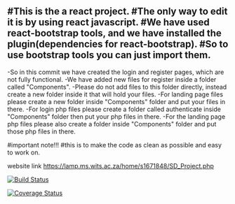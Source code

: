 #This is the a react project.
#The only way to edit it is by using react javascript.
#We have used react-bootstrap tools, and we have installed the plugin(dependencies for react-bootstrap).
#So to use bootstrap tools you can just import them.
------------------------------------------------------------------------------------------------------------------

-So in this commit we have created the login and register pages, which are not fully functional.
-We have added new files for register inside a folder called "Components".
-Please do not add files to this folder directly, instead create a new folder inside it that will hold your files.
-For landing page files please create a new folder inside "Components" folder and put your files in there. 
-For login php files please create a folder called authenticate inside "Components" folder then put your php files in there.
-For the landing page php files please also create a folder inside "Components" folder and put those php files in there.

#important note!!!
#this is to make the code as clean as possible and easy to work on.

website link
https://lamp.ms.wits.ac.za/home/s1671848/SD_Project.php

[![Build Status](https://travis-ci.com/Legend-45/SD_project.svg?branch=main)](https://travis-ci.com/Legend-45/SD_project)

[![Coverage Status](https://coveralls.io/repos/github/Legend-45/SD_project/badge.svg?branch=main)](https://coveralls.io/github/Legend-45/SD_project?branch=main)


